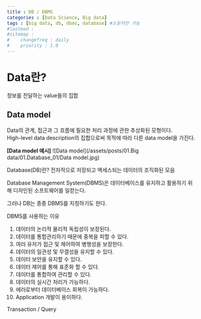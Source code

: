 ```yaml
---
title : DB / DBMS
categories : [Data Science, Big data]
tags : [big data, db, dbms, database] #소문자만 가능
#lastmod : 
#sitemap :
#    changefreq : daily
#    priority : 1.0
---
```


<!--
---
layout: categories
title: Categories
date : YYYY-MM-DD HH:MM:SS +/-TTTT
icon: fas fa-stream
---
-->

# Data란?

정보를 전달하는 value들의 집합

## Data model
Data의 관계, 접근과 그 흐름에 필요한 처리 과정에 관한 추상화된 모형이다.  
High-level data description의 집합으로써 목적에 따라 다른 data model을 가진다.  

**[Data model 예시]**
![Data model](/assets/posts/01.Big data/01.Database_01/Data model.jpg)
  

Database(DB)란? 전자적으로 저장되고 액세스되는 데이터의 조직화된 모음

Database Management System(DBMS)은 데이터베이스를 유지하고 활용하기 위해 디자인된 소프트웨어를 일컫는다.

그러나 DB는 종종 DBMS를 지칭하기도 한다.

  

DBMS를 사용하는 이유

1. 데이터의 논리적 물리적 독립성이 보장된다.
2. 데이터를 통합관리하기 때문에 중복을 피할 수 있다.
3. 여러 유저가 접근 및 제어하여 병행성을 보장한다.
4. 데이터의 일관성 및 무결성을 유지할 수 있다.
5. 데이터 보안을 유지할 수 있다.
6. 데이터 제어를 통해 표준화 할 수 있다.
7. 데이터를 통합하여 관리할 수 있다.
8. 데이터의 실시간 처리가 가능하다.
9. 에러로부터 데이터베이스 회복이 가능하다.
10. Application 개발이 용이하다.


Transaction / Query